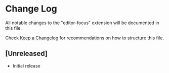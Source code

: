 # Change Log

All notable changes to the "editor-focus" extension will be documented in this file.

Check [Keep a Changelog](http://keepachangelog.com/) for recommendations on how to structure this file.

## [Unreleased]

- Initial release